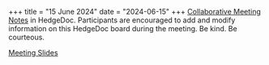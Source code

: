 +++
title = "15 June 2024"
date = "2024-06-15"
+++
[Collaborative Meeting Notes](https://hedge.novalug.org/spoZDln1TaSVolOJ_dapjQ#) in HedgeDoc. 
Participants are encouraged to add and modify information on this HedgeDoc board during the meeting. 
Be kind. Be courteous.

[Meeting Slides](https://hedge.novalug.org/TCAw73QvTZWp9vixE0q_RQ#)

